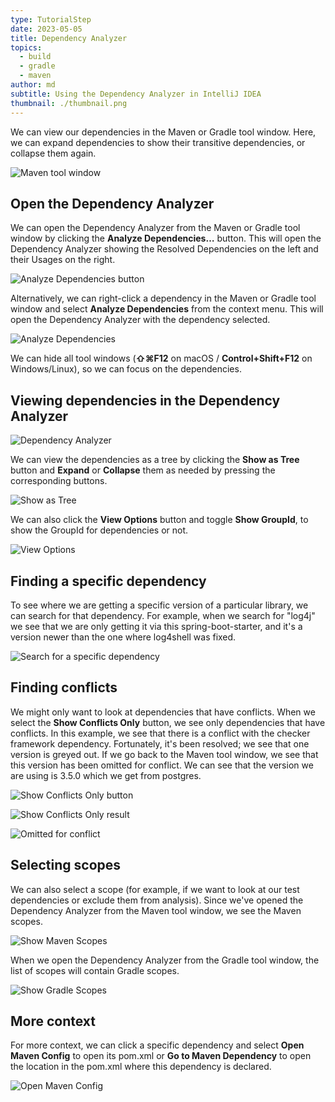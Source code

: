 ```yaml
---
type: TutorialStep
date: 2023-05-05
title: Dependency Analyzer
topics:
  - build
  - gradle
  - maven
author: md
subtitle: Using the Dependency Analyzer in IntelliJ IDEA
thumbnail: ./thumbnail.png
---
```


We can view our dependencies in the Maven or Gradle tool window. Here, we can expand dependencies to show their transitive dependencies, or collapse them again.

![Maven tool window](maven-tool-window.png)

## Open the Dependency Analyzer
We can open the Dependency Analyzer from the Maven or Gradle tool window by clicking the **Analyze Dependencies…** button. This will open the Dependency Analyzer showing the Resolved Dependencies on the left and their Usages on the right.

![Analyze Dependencies button](analyze-dependencies-button.png)

Alternatively, we can right-click a dependency in the Maven or Gradle tool window and select **Analyze Dependencies** from the context menu. This will open the Dependency Analyzer with the dependency selected.

![Analyze Dependencies](analyze-dependencies.png)

We can hide all tool windows (**⇧⌘F12** on macOS / **Control+Shift+F12** on Windows/Linux), so we can focus on the dependencies.

## Viewing dependencies in the Dependency Analyzer
![Dependency Analyzer](dependency-analyzer.png)

We can view the dependencies as a tree by clicking the **Show as Tree** button and **Expand** or **Collapse** them as needed by pressing the corresponding buttons. 

![Show as Tree](show-as-tree.png)

We can also click the **View Options** button and toggle **Show GroupId**, to show the GroupId for dependencies or not.

![View Options](view-options.png)

## Finding a specific dependency
To see where we are getting a specific version of a particular library, we can search for that dependency. For example, when we search for "log4j" we see that we are only getting it via this spring-boot-starter, and it's a version newer than the one where log4shell was fixed.

![Search for a specific dependency](search.png)

## Finding conflicts
We might only want to look at dependencies that have conflicts. When we select the **Show Conflicts Only** button, we see only dependencies that have conflicts. In this example, we see that there is a conflict with the checker framework dependency. Fortunately, it's been resolved; we see that one version is greyed out. If we go back to the Maven tool window, we see that this version has been omitted for conflict. We can see that the version we are using is 3.5.0 which we get from postgres.

![Show Conflicts Only button](show-conflicts-only-button.png)

![Show Conflicts Only result](show-conflicts-only-result.png)

![Omitted for conflict](omitted-for-conflict.png)

## Selecting scopes
We can also select a scope (for example, if we want to look at our test dependencies or exclude them from analysis). Since we've opened the Dependency Analyzer from the Maven tool window, we see the Maven scopes.

![Show Maven Scopes](maven-scopes.png)

When we open the Dependency Analyzer from the Gradle tool window, the list of scopes will contain Gradle scopes.

![Show Gradle Scopes](gradle-scopes.png)

## More context
For more context, we can click a specific dependency and select **Open Maven Config** to open its pom.xml or **Go to Maven Dependency** to open the location in the pom.xml where this dependency is declared.

![Open Maven Config](open-maven-config.png)




